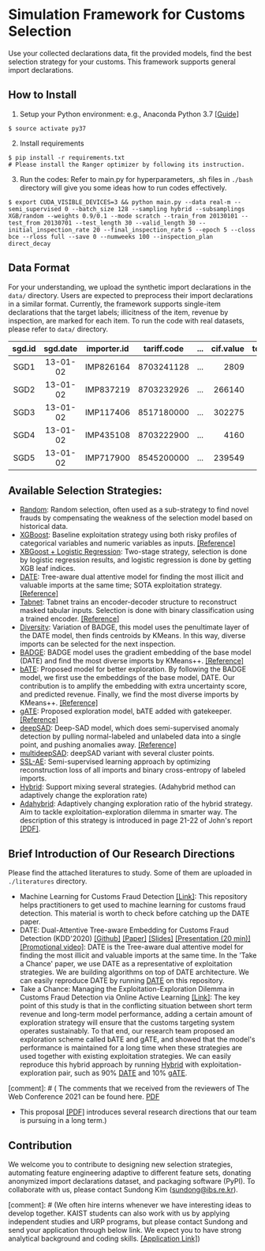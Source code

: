 # Simulation Framework for Customs Selection 

Use your collected declarations data, fit the provided models, find the best selection strategy for your customs. 
This framework supports general import declarations. 



## How to Install  

1. Setup your Python environment: e.g., Anaconda Python 3.7 [[Guide]](https://docs.conda.io/projects/conda/en/latest/user-guide/tasks/manage-environments.html)
```
$ source activate py37 
```

2. Install requirements 
```
$ pip install -r requirements.txt
# Please install the Ranger optimizer by following its instruction.
```

3. Run the codes: Refer to main.py for hyperparameters, .sh files in `./bash` directory will give you some ideas how to run codes effectively. 
```
$ export CUDA_VISIBLE_DEVICES=3 && python main.py --data real-m --semi_supervised 0 --batch_size 128 --sampling hybrid --subsamplings XGB/random --weights 0.9/0.1 --mode scratch --train_from 20130101 --test_from 20130701 --test_length 30 --valid_length 30 --initial_inspection_rate 20 --final_inspection_rate 5 --epoch 5 --closs bce --rloss full --save 0 --numweeks 100 --inspection_plan direct_decay
```

## Data Format
For your understanding, we upload the synthetic import declarations in the `data/` directory.
Users are expected to preprocess their import declarations in a similar format.
Currently, the framework supports single-item declarations that the target labels; illicitness of the item, revenue by inspection, are marked for each item.
To run the code with real datasets, please refer to `data/` directory.

|sgd.id|sgd.date  |importer.id| tariff.code| ... |cif.value|total.taxes|illicit|revenue|
|:----:|:--------:|:---------:|:----------:|:---:|--------:|----------:|:-----:|------:|
| SGD1 | 13-01-02 | IMP826164 |8703241128  | ... |2809     | 647       | 0     | 0     |
| SGD2 | 13-01-02 | IMP837219 |8703232926  | ... |266140   | 3262      | 0     | 0     |
| SGD3 | 13-01-02 | IMP117406 |8517180000  | ... |302275   | 5612      | 0     | 0     | 
| SGD4 | 13-01-02 | IMP435108 |8703222900  | ... |4160     | 514       | 0     | 0     |
| SGD5 | 13-01-02 | IMP717900 |8545200000  | ... |239549   | 397       | 1     | 980   |


## Available Selection Strategies:
* [Random](./query_strategies/random.py): Random selection, often used as a sub-strategy to find novel frauds by compensating the weakness of the selection model based on historical data. 
* [XGBoost](./query_strategies/xgb.py): Baseline exploitation strategy using both risky profiles of categorical variables and numeric variables as inputs. [[Reference]](https://xgboost.readthedocs.io/en/latest/python/python_api.html)
* [XBGoost + Logistic Regression](./query_strategies/xgb_lr.py): Two-stage strategy, selection is done by logistic regression results, and logistic regression is done by getting XGB leaf indices.
* [DATE](./query_strategies/DATE.py): Tree-aware dual attentive model for finding the most illicit and valuable imports at the same time; SOTA exploitation strategy. [[Reference]](https://bit.ly/kdd20-date)
* [Tabnet](./query_strategies/tabnet.py): Tabnet trains an encoder-decoder structure to reconstruct masked tabular inputs. Selection is done with binary classification using a trained encoder. [[Reference]](https://github.com/dreamquark-ai/tabnet)
* [Diversity](./query_strategies/diversity.py): Variation of BADGE, this model uses the penultimate layer of the DATE model, then finds centroids by KMeans. In this way, diverse imports can be selected for the next inspection.
* [BADGE](./query_strategies/badge.py): BADGE model uses the gradient embedding of the base model (DATE) and find the most diverse imports by KMeans++. [[Reference]](https://github.com/JordanAsh/badge)
* [bATE](./query_strategies/bATE.py): Proposed model for better exploration. By following the BADGE model, we first use the embeddings of the base model, DATE. Our contribution is to amplify the embedding with extra uncertainty score, and predicted revenue. Finally, we find the most diverse imports by KMeans++. [[Reference]](https://arxiv.org/abs/2010.14282)
* [gATE](./query_strategies/gATE.py): Proposed exploration model, bATE added with gatekeeper. [[Reference]](https://arxiv.org/abs/2010.14282)
* [deepSAD](./query_strategies/deepSAD.py): Deep-SAD model, which does semi-supervised anomaly detection by pulling normal-labeled and unlabeled data into a single point, and pushing anomalies away. [[Reference]](https://github.com/lukasruff/Deep-SAD-PyTorch)
* [multideepSAD](./query_strategies/multideepSAD.py): deepSAD variant with several cluster points.
* [SSL-AE](./query_strategies/ssl_ae.py): Semi-supervised learning approach by optimizing reconstruction loss of all imports and binary cross-entropy of labeled imports.
* [Hybrid](./query_strategies/hybrid.py): Support mixing several strategies. (Adahybrid method can adaptively change the exploration rate)
* [Adahybrid](./query_strategies/hybrid.py): Adaptively changing exploration ratio of the hybrid strategy. Aim to tackle exploitation-exploration dilemma in smarter way. The description of this strategy is introduced in page 21-22 of John's report [[PDF]](./literatures/URP_Report_TungDuongMai.pdf).



## Brief Introduction of Our Research Directions
Please find the attached literatures to study. Some of them are uploaded in `./literatures` directory.
* Machine Learning for Customs Fraud Detection [[Link]](https://github.com/YSCHOI-github/Customs_Fraud_Detection): This repository helps practitioners to get used to machine learning for customs fraud detection. This material is worth to check before catching up the DATE paper.
* DATE: Dual-Attentive Tree-aware Embedding for Customs Fraud Detection (KDD'2020) [[Github]](https://bit.ly/kdd20-date) [[Paper]](https://dl.acm.org/doi/pdf/10.1145/3394486.3403339) [[Slides]](http://seondong.github.io/assets/papers/2020_KDD_DATE_slides.pdf) [[Presentation (20 min)]](https://youtu.be/S-29rTbvH6c) [[Promotional video]](https://youtu.be/YhfxCHBNM2g): DATE is the Tree-aware dual attentive model for finding the most illicit and valuable imports at the same time. In the 'Take a Chance' paper, we use DATE as a representative of exploitation strategies. We are building algorithms on top of DATE architecture. We can easily reproduce DATE by running [DATE](./query_strategies/DATE.py) on this repository.
* Take a Chance: Managing the Exploitation-Exploration Dilemma in Customs Fraud Detection via Online Active Learning [[Link]](https://arxiv.org/abs/2010.14282): The key point of this study is that in the conflicting situation between short term revenue and long-term model performance, adding a certain amount of exploration strategy will ensure that the customs targeting system operates sustainably. To that end, our research team proposed an exploration scheme called bATE and gATE, and showed that the model's performance is maintained for a long time when these strategies are used together with existing exploitation strategies. We can easily reproduce this hybrid approach by running [Hybrid](./query_strategies/hybrid.py) with exploitation-exploration pair, such as 90% [DATE](./query_strategies/DATE.py) and 10% [gATE](./query_strategies/gATE.py). 


[comment]: # (
The comments that we received from the reviewers of The Web Conference 2021 can be found here. [PDF](./literatures/Reviews_and_rebuttals_TheWebConf2021.pdf) 
* This proposal [[PDF]](./literatures/YSF_proposal_Sundong_Lifelong_tabular_learning.pdf) introduces several research directions that our team is pursuing in a long term.)


## Contribution
We welcome you to contribute to designing new selection strategies, automating feature engineering adaptive to different feature sets, donating anonymized import declarations dataset, and packaging software (PyPI). To collaborate with us, please contact Sundong Kim (sundong@ibs.re.kr). 

[comment]: # (We often hire interns whenever we have interesting ideas to develop together. KAIST students can also work with us by applying independent studies and URP programs, but please contact Sundong and send your application through below link. We expect you to have strong analytical background and coding skills. [[Application Link]](https://docs.google.com/forms/d/e/1FAIpQLSeoLB0DI_MET1pRuQu5dh-HIUaVwvr3CcGziL03_cPDC5HfCw/viewform))

